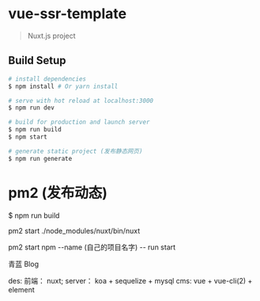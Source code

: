# vue-ssr-template

> Nuxt.js project

## Build Setup

``` bash
# install dependencies
$ npm install # Or yarn install

# serve with hot reload at localhost:3000
$ npm run dev

# build for production and launch server
$ npm run build
$ npm start

# generate static project (发布静态网页)
$ npm run generate
```
# pm2 (发布动态)
$ npm run build

<!-- pm2 start npm -- run start -->

pm2 start ./node_modules/nuxt/bin/nuxt 

pm2 start npm --name (自己的项目名字)  -- run start

青蓝 Blog


des: 
    前端： nuxt;
    server： koa + sequelize + mysql
    cms: vue + vue-cli(2) + element



